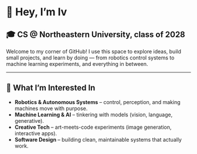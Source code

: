 # 👋 Hey, I’m Iv

## 🎓 CS @ Northeastern University, class of 2028

Welcome to my corner of GitHub!
I use this space to explore ideas, build small projects, and learn by doing — from robotics control systems to machine learning experiments, and everything in between.  

---

## 🚀 What I’m Interested In
- **Robotics & Autonomous Systems** – control, perception, and making machines move with purpose.  
- **Machine Learning & AI** – tinkering with models (vision, language, generative).  
- **Creative Tech** – art-meets-code experiments (image generation, interactive apps).  
- **Software Design** – building clean, maintainable systems that actually work.
